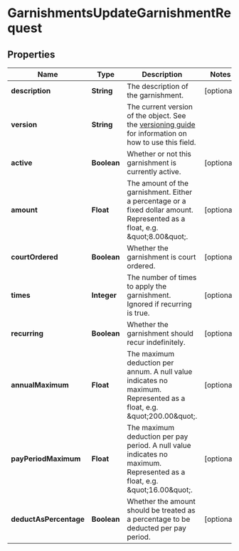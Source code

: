

# GarnishmentsUpdateGarnishmentRequest


## Properties

| Name | Type | Description | Notes |
|------------ | ------------- | ------------- | -------------|
|**description** | **String** | The description of the garnishment. |  [optional] |
|**version** | **String** | The current version of the object. See the [versioning guide](https://docs.gusto.com/embedded-payroll/docs/versioning#object-layer) for information on how to use this field. |  |
|**active** | **Boolean** | Whether or not this garnishment is currently active. |  [optional] |
|**amount** | **Float** | The amount of the garnishment. Either a percentage or a fixed dollar amount. Represented as a float, e.g. \&quot;8.00\&quot;. |  [optional] |
|**courtOrdered** | **Boolean** | Whether the garnishment is court ordered. |  [optional] |
|**times** | **Integer** | The number of times to apply the garnishment. Ignored if recurring is true. |  [optional] |
|**recurring** | **Boolean** | Whether the garnishment should recur indefinitely. |  [optional] |
|**annualMaximum** | **Float** | The maximum deduction per annum. A null value indicates no maximum. Represented as a float, e.g. \&quot;200.00\&quot;. |  [optional] |
|**payPeriodMaximum** | **Float** | The maximum deduction per pay period. A null value indicates no maximum. Represented as a float, e.g. \&quot;16.00\&quot;. |  [optional] |
|**deductAsPercentage** | **Boolean** | Whether the amount should be treated as a percentage to be deducted per pay period. |  [optional] |



